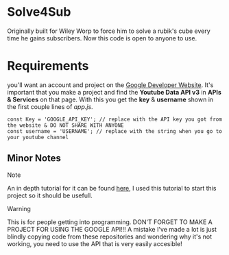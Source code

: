 # Solve4Sub
Originally built for Wiley Worp to force him to solve a rubik's cube every time he gains subscribers. Now this code is open to anyone to use.
# Requirements
  you'll want an account and project on the [Google Developer Website](console.cloud.google.com).
  It's important that you make a project and find the **Youtube Data API v3** in **APIs & Services** on that page.
  With this you get the **key** & **username** shown in the first couple lines of _app.js_.
```
const Key = 'GOOGLE_API_KEY'; // replace with the API key you got from the website & DO NOT SHARE WITH ANYONE
const username = 'USERNAME'; // replace with the string when you go to your youtube channel
```
## Minor Notes
> [!NOTE]
> An in depth tutorial for it can be found [here](https://youtu.be/Cemk32wKN_k?si=zFVBtKhU5d7XmA-j), I used this tutorial to start this project so it should be usefull.

> [!WARNING]
> This is for people getting into programming. DON'T FORGET TO MAKE A PROJECT FOR USING THE GOOGLE API!!! A mistake I've made a lot is just blindly copying code from these repositories and wondering why it's not working, you need to use the API that is very easily accesible!

